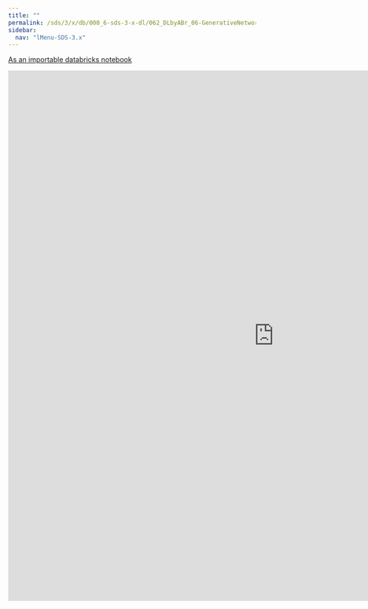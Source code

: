 ```yaml
---
title: ""
permalink: /sds/3/x/db/000_6-sds-3-x-dl/062_DLbyABr_06-GenerativeNetworks/
sidebar:
  nav: "lMenu-SDS-3.x"
---
```


[As an importable databricks notebook](https://lamastex.github.io/scalable-data-science/sds/3/x/db/000_6-sds-3-x-dl/062_DLbyABr_06-GenerativeNetworks.html)

<iframe src="https://lamastex.github.io/scalable-data-science/sds/3/x/db/000_6-sds-3-x-dl/062_DLbyABr_06-GenerativeNetworks.html" width="1080" height="1080" frameborder="0"></iframe>
